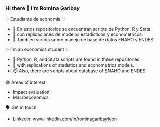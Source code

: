 ### Hi there 👋 I'm Romina Garibay

✨ Estudiante de economía ✨

- 🔭 En estos repositorios se encuentran scripts de Python, R y Stata
- 🌱 con replicaciones de modelos estadísticos y econométricos. 
- 👯 También scripts sobre manejo de base de datos ENAHO y ENDES.

✨ I'm an economics student ✨

- 🤔 Python, R, and Stata scripts are found in these repositories
- 💬 with replications of stadistics and econometrics models.
- 📫 Also, there are scripts about database of ENAHO and ENDES.

😄 Areas of interest:
- Impact evaluation
- Macroeconomics

🗣️ Get in touch
- Linkedin: www.linkedin.com/in/rominagaribayleon
